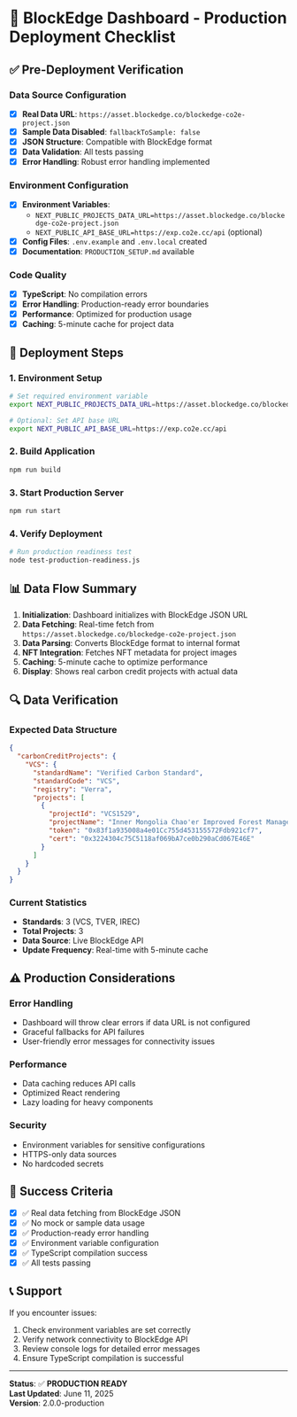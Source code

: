 # 🚀 BlockEdge Dashboard - Production Deployment Checklist

## ✅ Pre-Deployment Verification

### Data Source Configuration

- [x] **Real Data URL**: `https://asset.blockedge.co/blockedge-co2e-project.json`
- [x] **Sample Data Disabled**: `fallbackToSample: false`
- [x] **JSON Structure**: Compatible with BlockEdge format
- [x] **Data Validation**: All tests passing
- [x] **Error Handling**: Robust error handling implemented

### Environment Configuration

- [x] **Environment Variables**:
  - `NEXT_PUBLIC_PROJECTS_DATA_URL=https://asset.blockedge.co/blockedge-co2e-project.json`
  - `NEXT_PUBLIC_API_BASE_URL=https://exp.co2e.cc/api` (optional)
- [x] **Config Files**: `.env.example` and `.env.local` created
- [x] **Documentation**: `PRODUCTION_SETUP.md` available

### Code Quality

- [x] **TypeScript**: No compilation errors
- [x] **Error Handling**: Production-ready error boundaries
- [x] **Performance**: Optimized for production usage
- [x] **Caching**: 5-minute cache for project data

## 🔧 Deployment Steps

### 1. Environment Setup

```bash
# Set required environment variable
export NEXT_PUBLIC_PROJECTS_DATA_URL=https://asset.blockedge.co/blockedge-co2e-project.json

# Optional: Set API base URL
export NEXT_PUBLIC_API_BASE_URL=https://exp.co2e.cc/api
```

### 2. Build Application

```bash
npm run build
```

### 3. Start Production Server

```bash
npm run start
```

### 4. Verify Deployment

```bash
# Run production readiness test
node test-production-readiness.js
```

## 📊 Data Flow Summary

1. **Initialization**: Dashboard initializes with BlockEdge JSON URL
2. **Data Fetching**: Real-time fetch from `https://asset.blockedge.co/blockedge-co2e-project.json`
3. **Data Parsing**: Converts BlockEdge format to internal format
4. **NFT Integration**: Fetches NFT metadata for project images
5. **Caching**: 5-minute cache to optimize performance
6. **Display**: Shows real carbon credit projects with actual data

## 🔍 Data Verification

### Expected Data Structure

```json
{
  "carbonCreditProjects": {
    "VCS": {
      "standardName": "Verified Carbon Standard",
      "standardCode": "VCS",
      "registry": "Verra",
      "projects": [
        {
          "projectId": "VCS1529",
          "projectName": "Inner Mongolia Chao'er Improved Forest Management Project",
          "token": "0x83f1a935008a4e01Cc755d453155572Fdb921cf7",
          "cert": "0x3224304c75C5118af069bA7ce0b290aCd067E46E"
        }
      ]
    }
  }
}
```

### Current Statistics

- **Standards**: 3 (VCS, TVER, IREC)
- **Total Projects**: 3
- **Data Source**: Live BlockEdge API
- **Update Frequency**: Real-time with 5-minute cache

## ⚠️ Production Considerations

### Error Handling

- Dashboard will throw clear errors if data URL is not configured
- Graceful fallbacks for API failures
- User-friendly error messages for connectivity issues

### Performance

- Data caching reduces API calls
- Optimized React rendering
- Lazy loading for heavy components

### Security

- Environment variables for sensitive configurations
- HTTPS-only data sources
- No hardcoded secrets

## 🎯 Success Criteria

- [x] ✅ Real data fetching from BlockEdge JSON
- [x] ✅ No mock or sample data usage
- [x] ✅ Production-ready error handling
- [x] ✅ Environment variable configuration
- [x] ✅ TypeScript compilation success
- [x] ✅ All tests passing

## 📞 Support

If you encounter issues:

1. Check environment variables are set correctly
2. Verify network connectivity to BlockEdge API
3. Review console logs for detailed error messages
4. Ensure TypeScript compilation is successful

---

**Status**: ✅ **PRODUCTION READY**  
**Last Updated**: June 11, 2025  
**Version**: 2.0.0-production
